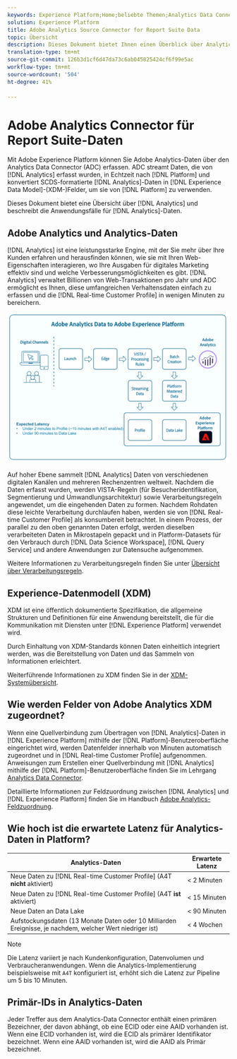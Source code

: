 ```yaml
---
keywords: Experience Platform;Home;beliebte Themen;Analytics Data Connector;Analytics;Analytics
solution: Experience Platform
title: Adobe Analytics Source Connector for Report Suite Data
topic: Übersicht
description: Dieses Dokument bietet Ihnen einen Überblick über Analytics und beschreibt die Anwendungsfälle für Analytics-Daten.
translation-type: tm+mt
source-git-commit: 126b3d1cf6d47da73c6ab045825424cf6f99e5ac
workflow-type: tm+mt
source-wordcount: '504'
ht-degree: 41%

---
```



# Adobe Analytics Connector für Report Suite-Daten

Mit Adobe Experience Platform können Sie Adobe Analytics-Daten über den Analytics Data Connector (ADC) erfassen. ADC streamt Daten, die von [!DNL Analytics] erfasst wurden, in Echtzeit nach [!DNL Platform] und konvertiert SCDS-formatierte [!DNL Analytics]-Daten in [!DNL Experience Data Model]-(XDM-)Felder, um sie von [!DNL Platform] zu verwenden.

Dieses Dokument bietet eine Übersicht über [!DNL Analytics] und beschreibt die Anwendungsfälle für [!DNL Analytics]-Daten.

## Adobe Analytics und Analytics-Daten

[!DNL Analytics] ist eine leistungsstarke Engine, mit der Sie mehr über Ihre Kunden erfahren und herausfinden können, wie sie mit Ihren Web-Eigenschaften interagieren, wo Ihre Ausgaben für digitales Marketing effektiv sind und welche Verbesserungsmöglichkeiten es gibt. [!DNL Analytics] verwaltet Billionen von Web-Transaktionen pro Jahr und ADC ermöglicht es Ihnen, diese umfangreichen Verhaltensdaten einfach zu erfassen und die  [!DNL Real-time Customer Profile] in wenigen Minuten zu bereichern.

![](./images/analytics-data-experience-platform.png)

Auf hoher Ebene sammelt [!DNL Analytics] Daten von verschiedenen digitalen Kanälen und mehreren Rechenzentren weltweit. Nachdem die Daten erfasst wurden, werden VISTA-Regeln (für Besucheridentifikation, Segmentierung und Umwandlungsarchitektur) sowie Verarbeitungsregeln angewendet, um die eingehenden Daten zu formen. Nachdem Rohdaten diese leichte Verarbeitung durchlaufen haben, werden sie von [!DNL Real-time Customer Profile] als konsumbereit betrachtet. In einem Prozess, der parallel zu den oben genannten Daten erfolgt, werden dieselben verarbeiteten Daten in Mikrostapeln gepackt und in Platform-Datasets für den Verbrauch durch [!DNL Data Science Workspace], [!DNL Query Service] und andere Anwendungen zur Datensuche aufgenommen.

Weitere Informationen zu Verarbeitungsregeln finden Sie unter [Übersicht über Verarbeitungsregeln](https://docs.adobe.com/content/help/de-DE/analytics/admin/admin-tools/processing-rules/processing-rules.html).

## Experience-Datenmodell (XDM)

XDM ist eine öffentlich dokumentierte Spezifikation, die allgemeine Strukturen und Definitionen für eine Anwendung bereitstellt, die für die Kommunikation mit Diensten unter [!DNL Experience Platform] verwendet wird.

Durch Einhaltung von XDM-Standards können Daten einheitlich integriert werden, was die Bereitstellung von Daten und das Sammeln von Informationen erleichtert.

Weiterführende Informationen zu XDM finden Sie in der [XDM-Systemübersicht](../../../xdm/home.md).

## Wie werden Felder von Adobe Analytics XDM zugeordnet?

Wenn eine Quellverbindung zum Übertragen von [!DNL Analytics]-Daten in [!DNL Experience Platform] mithilfe der [!DNL Platform]-Benutzeroberfläche eingerichtet wird, werden Datenfelder innerhalb von Minuten automatisch zugeordnet und in [!DNL Real-time Customer Profile] aufgenommen. Anweisungen zum Erstellen einer Quellverbindung mit [!DNL Analytics] mithilfe der [!DNL Platform]-Benutzeroberfläche finden Sie im Lehrgang [Analytics Data Connector](../../tutorials/ui/create/adobe-applications/analytics.md).

Detaillierte Informationen zur Feldzuordnung zwischen [!DNL Analytics] und [!DNL Experience Platform] finden Sie im Handbuch [Adobe Analytics-Feldzuordnung](./mapping/analytics.md).

## Wie hoch ist die erwartete Latenz für Analytics-Daten in Platform?

| Analytics-Daten | Erwartete Latenz |
| -------------- | ---------------- |
| Neue Daten zu [!DNL Real-time Customer Profile] (A4T **nicht** aktiviert) | &lt; 2 Minuten |
| Neue Daten zu [!DNL Real-time Customer Profile] (A4T **ist** aktiviert) | &lt; 15 Minuten |
| Neue Daten an Data Lake | &lt; 90 Minuten |
| Aufstockungsdaten (13 Monate Daten oder 10 Milliarden Ereignisse, je nachdem, welcher Wert niedriger ist) | &lt; 4 Wochen |

>[!NOTE]
>
> Die Latenz variiert je nach Kundenkonfiguration, Datenvolumen und Verbraucheranwendungen. Wenn die Analytics-Implementierung beispielsweise mit `A4T` konfiguriert ist, erhöht sich die Latenz zur Pipeline um 5 bis 10 Minuten.

## Primär-IDs in Analytics-Daten

Jeder Treffer aus dem Analytics-Data Connector enthält einen primären Bezeichner, der davon abhängt, ob eine ECID oder eine AAID vorhanden ist. Wenn eine ECID vorhanden ist, wird die ECID als primärer Identifikator bezeichnet. Wenn eine AAID vorhanden ist, wird die AAID als Primär bezeichnet.